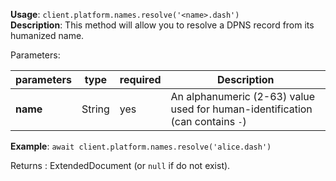 **Usage**: `client.platform.names.resolve('<name>.dash')`  
**Description**: This method will allow you to resolve a DPNS record from its humanized name. 

Parameters: 

| parameters | type   | required | Description                                                                   |
| ---------- | ------ | -------- | ----------------------------------------------------------------------------- |
| **name**   | String | yes      | An alphanumeric (2-63) value used for human-identification (can contains `-`) |

**Example**: `await client.platform.names.resolve('alice.dash')`

Returns : ExtendedDocument (or `null` if do not exist).